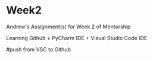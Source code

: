 # Week2
Andrew's Assignment(s) for Week 2 of Mentorship

Learning Github + PyCharm IDE + Visual Studio Code IDE

#push from VSC to Github